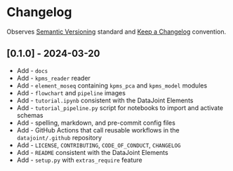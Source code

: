 # Changelog

Observes [Semantic Versioning](https://semver.org/spec/v2.0.0.html) standard and 
[Keep a Changelog](https://keepachangelog.com/en/1.0.0/) convention.

## [0.1.0] - 2024-03-20

+ Add - `docs` 
+ Add - `kpms_reader` reader
+ Add - `element_moseq` containing `kpms_pca` and `kpms_model` modules
+ Add -  `flowchart` and `pipeline` images 
+ Add - `tutorial.ipynb` consistent with the DataJoint Elements
+ Add - `tutorial_pipeline.py` script for notebooks to import and activate schemas
+ Add - spelling, markdown, and pre-commit config files
+ Add - GitHub Actions that call reusable workflows in the `datajoint/.github` repository
+ Add - `LICENSE`, `CONTRIBUTING`, `CODE_OF_CONDUCT`, `CHANGELOG`
+ Add - `README` consistent with the DataJoint Elements
+ Add - `setup.py` with `extras_require` feature 
